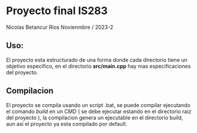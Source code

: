 # Proyecto final IS283

Nicolas Betancur Rios
Novienmbre / 2023-2

## Uso:

El proyecto esta estructurado de una forma donde cada directorio tiene un objetivo especifico,
en el directorio **src/main.cpp** hay mas especificaciones del proyecto.

## Compilacion

El proyecto se compila usando un script .bat, se puede compilar ejecutando el comando _build_ en un
CMD ( se debe ejecutar estando en el directorio raiz del proyecto ), la compilacion genera
un ejecutable en el directorio build, aun asi el proyecto ya esta compilado por default.
